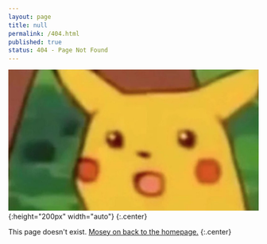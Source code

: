 ```yaml
---
layout: page
title: null
permalink: /404.html
published: true
status: 404 - Page Not Found
---
```


![](images/etc/pikachu.JPG ":o"){:height="200px" width="auto"}
{:.center}

This page doesn't exist. [Mosey on back to the homepage.](/)
{:.center}